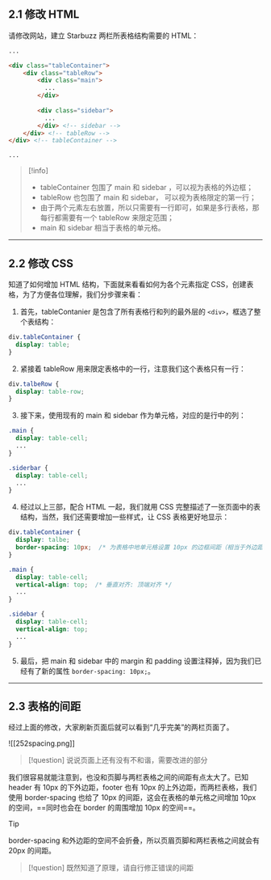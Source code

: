 
## 2.1 修改 HTML 

请修改网站，建立 Starbuzz 两栏所表格结构需要的 HTML：

```html
...

<div class="tableContainer">
	<div class="tableRow">
	    <div class="main">
	      ...
	    </div>
	
	    <div class="sidebar">
	      ...
	    </div> <!-- sidebar -->
	</div> <!-- tableRow -->
</div> <!-- tableContainer -->

...

```

>[!info]
> * tableContainer 包围了 main 和 sidebar ，可以视为表格的外边框；
> * tableRow 也包围了 main 和 sidebar， 可以视为表格限定的第一行；
> * 由于两个元素左右放置，所以只需要有一行即可，如果是多行表格，那每行都需要有一个 tableRow 来限定范围；
> * main 和 sidebar 相当于表格的单元格。

----

## 2.2 修改 CSS

知道了如何增加 HTML 结构，下面就来看看如何为各个元素指定 CSS，创建表格，为了方便各位理解，我们分步骤来看：

1. 首先，tableContanier 是包含了所有表格行和列的最外层的 `<div>`，框选了整个表结构：
```css
div.tableContainer {
  display: table;
}
```
2. 紧接着 tableRow 用来限定表格中的一行，注意我们这个表格只有一行：
```css
div.talbeRow {
  display: table-row;
}
```
3. 接下来，使用现有的 main 和 sidebar 作为单元格，对应的是行中的列：
```css
.main {
  display: table-cell;
  ...
}

.siderbar {
  display: table-cell;
  ...
}
```
4. 经过以上三部，配合 HTML 一起，我们就用 CSS 完整描述了一张页面中的表结构，当然，我们还需要增加一些样式，让 CSS 表格更好地显示：
```css
div.tableContainer {
  display: talbe;
  border-spacing: 10px;  /* 为表格中地单元格设置 10px 的边框间距（相当于外边距）*/
}

.main {
  display: table-cell;
  vertical-align: top;  /* 垂直对齐: 顶端对齐 */
  ...
}

.sidebar {
  display: table-cell;
  vertical-align: top;
  ...
}
```
5. 最后，把 main 和 sidebar 中的 margin 和 padding 设置注释掉，因为我们已经有了新的属性  `border-spacing: 10px;`。

---
## 2.3 表格的间距

经过上面的修改，大家刷新页面后就可以看到“几乎完美”的两栏页面了。

![[252spacing.png]]

>[!question]
> 说说页面上还有没有不和谐，需要改进的部分

我们很容易就能注意到，也没和页脚与两栏表格之间的间距有点太大了。已知 header 有 10px 的下外边距，footer 也有 10px 的上外边距，而两栏表格，我们使用 border-spacing 也给了 10px 的间距，这会在表格的单元格之间增加 10px 的空间，==同时也会在 border 的周围增加 10px 的空间==。

>[!tip]
> border-spacing 和外边距的空间不会折叠，所以页眉页脚和两栏表格之间就会有 20px 的间距。

>[!question]
> 既然知道了原理，请自行修正错误的间距